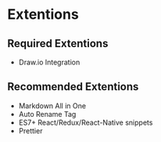 # Extentions

## Required Extentions

- Draw.io Integration

## Recommended Extentions

- Markdown All in One
- Auto Rename Tag
- ES7+ React/Redux/React-Native snippets
- Prettier
